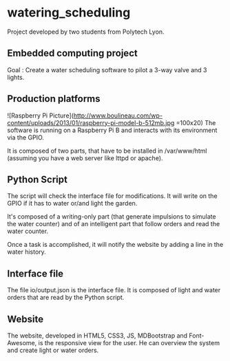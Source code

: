 # watering_scheduling

Project developed by two students from Polytech Lyon.

## Embedded computing project
Goal : Create a water scheduling software to pilot a 3-way valve and 3 lights.

## Production platforms
![Raspberry Pi Picture](http://www.boulineau.com/wp-content/uploads/2013/01/raspberry-pi-model-b-512mb.jpg =100x20)  The software is running on a Raspberry Pi B and interacts with its environment via the GPIO.

It is composed of two parts, that have to be installed in /var/www/html (assuming you have a web server like lttpd or apache).

## Python Script
The script will check the interface file for modifications. It will write on the GPIO if it has to water or/and light the garden.

It's composed of a writing-only part (that generate impulsions to simulate the water counter) and of an intelligent part that follow orders and read the water counter.

Once a task is accomplished, it will notify the website by adding a line in the water history.

## Interface file
The file io/output.json is the interface file. It is composed of light and water orders that are read by the Python script.

## Website
The website, developed in HTML5, CSS3, JS, MDBootstrap and Font-Awesome, is the responsive view for the user. He can overview the system and create light or water orders.
